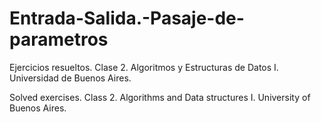 # Entrada-Salida.-Pasaje-de-parametros

Ejercicios resueltos. Clase 2. Algoritmos y Estructuras de Datos I. Universidad de Buenos Aires.

Solved exercises. Class 2. Algorithms and Data structures I. University of Buenos Aires.
